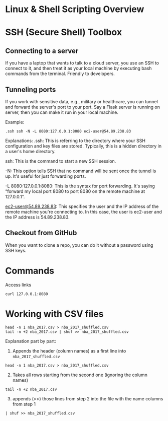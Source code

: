 # Linux & Shell Scripting Overview

# SSH (Secure Shell) Toolbox
## Connecting to a server
If you have a laptop that wants to talk to a cloud server, you use an SSH to connect to it, and then treat it as your local machine by executing bash commands from the terminal. Friendly to developers.

## Tunneling ports
If you work with sensitive data, e.g., military or healthcare, you can tunnel and forward the server's port to your port. Say a Flask server is running on server, then you can make it run in your local machine.

Example:

```shell
.ssh ssh -N -L 8080:127.0.0.1:8080 ec2-user@54.89.238.83
```

Explanations:
.ssh: This is referring to the directory where your SSH configuration and key files are stored. Typically, this is a hidden directory in a user's home directory.

ssh: This is the command to start a new SSH session.

-N: This option tells SSH that no command will be sent once the tunnel is up. It's useful for just forwarding ports.

-L 8080:127.0.0.1:8080: This is the syntax for port forwarding. It's saying “forward my local port 8080 to port 8080 on the remote machine at 127.0.0.1”.

ec2-user@54.89.238.83: This specifies the user and the IP address of the remote machine you're connecting to. In this case, the user is ec2-user and the IP address is 54.89.238.83.

## Checkout from GitHub
When you want to clone a repo, you can do it without a password using SSH keys.


# Commands
Access links
```shell
curl 127.0.0.1:8080
```

# Working with CSV files 
```shell
head -n 1 nba_2017.csv > nba_2017_shuffled.csv
tail -n +2 nba_2017.csv | shuf >> nba_2017_shuffled.csv
```

Explanation part by part:
1. Appends the header (column names) as a first line into `nba_2017_shuffled.csv`
```shell
head -n 1 nba_2017.csv > nba_2017_shuffled.csv
```
2. Takes all rows starting from the second one (ignoring the column names)
```shell
tail -n +2 nba_2017.csv
```
3. appends (>>) those lines from step 2 into the file with the name columns from step 1
```shell
| shuf >> nba_2017_shuffled.csv
```